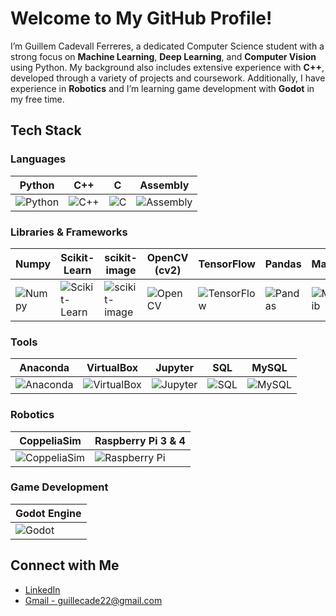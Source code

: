 # Welcome to My GitHub Profile!

I’m Guillem Cadevall Ferreres, a dedicated Computer Science student with a strong focus on **Machine Learning**, **Deep Learning**, and **Computer Vision** using Python. My background also includes extensive experience with **C++**, developed through a variety of projects and coursework. Additionally, I have experience in **Robotics** and I’m learning game development with **Godot** in my free time.

## Tech Stack

### Languages
| Python   | C++      | C        | Assembly |
|----------|----------|----------|----------|
| ![Python](https://img.shields.io/badge/-Python-3776AB?logo=python&logoColor=white) | ![C++](https://img.shields.io/badge/-C++-00599C?logo=cplusplus&logoColor=white) | ![C](https://img.shields.io/badge/-C-A8B9CC?logo=c&logoColor=white) | ![Assembly](https://img.shields.io/badge/-Assembly-6E4C41?logo=generic&logoColor=white) |

### Libraries & Frameworks
| Numpy             | Scikit-Learn      | scikit-image      | OpenCV (cv2)      | TensorFlow        | Pandas            | Matplotlib       |
|-------------------|-------------------|-------------------|-------------------|-------------------|-------------------|------------------|
| ![Numpy](https://img.shields.io/badge/-Numpy-013243?logo=numpy&logoColor=white) | ![Scikit-Learn](https://img.shields.io/badge/-Scikit--Learn-F7931E?logo=scikit-learn&logoColor=white) | ![scikit-image](https://img.shields.io/badge/-scikit--image-4ABDAC?logo=scikit-learn&logoColor=white) | ![OpenCV](https://img.shields.io/badge/-OpenCV-5C3EE8?logo=opencv&logoColor=white) | ![TensorFlow](https://img.shields.io/badge/-TensorFlow-FF6F00?logo=tensorflow&logoColor=white) | ![Pandas](https://img.shields.io/badge/-Pandas-150458?logo=pandas&logoColor=white) | ![Matplotlib](https://img.shields.io/badge/-Matplotlib-003C70?logo=matplotlib&logoColor=white) |

### Tools
| Anaconda         | VirtualBox        | Jupyter        | SQL      | MySQL    |
|------------------|-------------------|----------------|----------|----------|
| ![Anaconda](https://img.shields.io/badge/-Anaconda-44A833?logo=anaconda&logoColor=white) | ![VirtualBox](https://img.shields.io/badge/-VirtualBox-183A61?logo=virtualbox&logoColor=white) | ![Jupyter](https://img.shields.io/badge/-Jupyter-F37626?logo=jupyter&logoColor=white) | ![SQL](https://img.shields.io/badge/-SQL-003B57?logo=postgresql&logoColor=white) | ![MySQL](https://img.shields.io/badge/-MySQL-00758F?logo=mysql&logoColor=white) |

### Robotics
| CoppeliaSim     | Raspberry Pi 3 & 4 |
|-----------------|---------------------|
| ![CoppeliaSim](https://img.shields.io/badge/-CoppeliaSim-5C3EE8?logo=robot&logoColor=white) | ![Raspberry Pi](https://img.shields.io/badge/-Raspberry%20Pi-A22846?logo=raspberry-pi&logoColor=white) |

### Game Development
| Godot Engine |
|--------------|
| ![Godot](https://img.shields.io/badge/-Godot-3582D1?logo=godot&logoColor=white) |

## Connect with Me
- [LinkedIn](https://www.linkedin.com/in/guillem-cadevall-ferreres-24b656213/)
- [Gmail - guillecade22@gmail.com](mailto:guillecade22@gmail.com)
